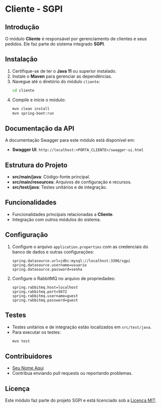 # Cliente - SGPI
## Introdução
O módulo **Cliente** é responsável por gerenciamento de clientes e seus pedidos. Ele faz parte do sistema integrado **SGPI**.
## Instalação
1. Certifique-se de ter o **Java 11** ou superior instalado.
2. Instale o **Maven** para gerenciar as dependências.
3. Navegue até o diretório do módulo `cliente`:
   ```bash
   cd cliente
   ```
4. Compile e inicie o módulo:
   ```bash
   mvn clean install
   mvn spring-boot:run
   ```
## Documentação da API
A documentação Swagger para este módulo está disponível em:
- **Swagger UI**: `http://localhost:<PORTA_CLIENTE>/swagger-ui.html`
## Estrutura do Projeto
- **src/main/java**: Código-fonte principal.
- **src/main/resources**: Arquivos de configuração e recursos.
- **src/test/java**: Testes unitários e de integração.
## Funcionalidades
- Funcionalidades principais relacionadas a **Cliente**.
- Integração com outros módulos do sistema.
## Configuração
1. Configure o arquivo `application.properties` com as credenciais do banco de dados e outras configurações:
   ```properties
   spring.datasource.url=jdbc:mysql://localhost:3306/sgpi
   spring.datasource.username=usuario
   spring.datasource.password=senha
   ```
2. Configure o RabbitMQ no arquivo de propriedades:
   ```properties
   spring.rabbitmq.host=localhost
   spring.rabbitmq.port=5672
   spring.rabbitmq.username=guest
   spring.rabbitmq.password=guest
   ```
## Testes
- Testes unitários e de integração estão localizados em `src/test/java`.
- Para executar os testes:
   ```bash
   mvn test
   ```
## Contribuidores
- [Seu Nome Aqui](mailto:seuemail@exemplo.com)
- Contribua enviando pull requests ou reportando problemas.
## Licença
Este módulo faz parte do projeto SGPI e está licenciado sob a [Licença MIT](../LICENSE).
